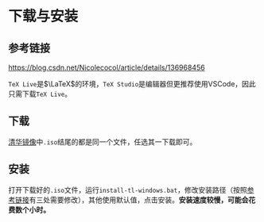 # 下载与安装

## 参考链接

<https://blog.csdn.net/Nicolecocol/article/details/136968456>

`TeX Live`是$\LaTeX$的环境，`TeX Studio`是编辑器但更推荐使用VSCode，因此只需下载`TeX Live`。

## 下载

[清华镜像](https://mirrors.tuna.tsinghua.edu.cn/CTAN/systems/texlive/Images)中`.iso`结尾的都是同一个文件，任选其一下载即可。

## 安装

打开下载好的`.iso`文件，运行`install-tl-windows.bat`，修改安装路径（按照[参考链接](https://blog.csdn.net/Nicolecocol/article/details/136968456)有三处需要修改），其他使用默认值，点击安装。**安装速度较慢，可能会花费数个小时。**

